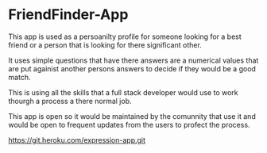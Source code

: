 # FriendFinder-App

This app is used as a persoanilty profile for someone looking for a best friend
or a person that is looking for there significant other.

It uses simple questions that have there answers are a numerical values that are 
put againist another persons answers to decide if they would be a good match.

This is using all the skills that a full stack developer would use to work thourgh
a process a there normal job.

This app is open so it would be maintained by the comunnity that use it and would be open to frequent updates from the users to profect the process.

https://git.heroku.com/expression-app.git
